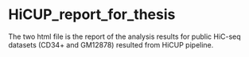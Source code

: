 # HiCUP_report_for_thesis


The two html file is the report of the analysis results for public HiC-seq datasets (CD34+ and GM12878) resulted from HiCUP pipeline.

 
